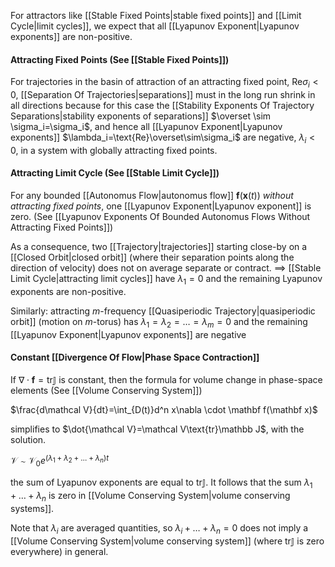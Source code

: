 For attractors like [[Stable Fixed Points|stable fixed points]] and [[Limit Cycle|limit cycles]], we expect that all [[Lyapunov Exponent|Lyapunov exponents]] are non-positive. 

#### Attracting Fixed Points (See [[Stable Fixed Points]])
For trajectories in the basin  of attraction of an attracting fixed point, $\text{Re}\sigma_i<0$, [[Separation Of Trajectories|separations]] must in the long run shrink in all directions because for this case the [[Stability Exponents Of Trajectory Separations|stability exponents of separations]] $\overset \sim \sigma_i=\sigma_i$, and hence all [[Lyapunov Exponent|Lyapunov exponents]] $\lambda_i=\text{Re}\overset\sim\sigma_i$ are negative, $\lambda_i<0$, in a system with globally attracting fixed points.

#### Attracting Limit Cycle (See [[Stable Limit Cycle]])
For any bounded [[Autonomus Flow|autonomus flow]] $\mathbf f(\mathbf x(t))$ *without attracting fixed points*, one [[Lyapunov Exponent|Lyapunov exponent]] is zero. (See [[Lyapunov Exponents Of Bounded Autonomus Flows Without Attracting Fixed Points]])

As a consequence, two [[Trajectory|trajectories]] starting close-by on a [[Closed Orbit|closed orbit]] (where their separation points along the direction of velocity) does not on average separate or contract. $\implies$ [[Stable Limit Cycle|attracting limit cycles]] have $\lambda_1=0$ and the remaining Lyapunov exponents are non-positive. 

Similarly: attracting $m$-frequency [[Quasiperiodic Trajectory|quasiperiodic orbit]] (motion on $m$-torus) has $\lambda_1=\lambda_2=\dots=\lambda_m=0$ and the remaining [[Lyapunov Exponent|Lyapunov exponents]] are negative

#### Constant [[Divergence Of Flow|Phase Space Contraction]]

If $\nabla \cdot \mathbf f=\text{tr}\mathbb J$ is constant, then the formula for volume change in phase-space elements (See [[Volume Conserving System]])

$\frac{d\mathcal V}{dt}=\int_{D(t)}d^n x\nabla \cdot \mathbf f(\mathbf x)$

simplifies to $\dot{\mathcal V}=\mathcal V\text{tr}\mathbb J$, with the solution.

$\mathcal V\sim\mathcal V_0e^{(\lambda_1+\lambda_2+\dots+\lambda_n)t}$

the sum of Lyapunov exponents are equal to $\text{tr}\mathbb J$. It follows that the sum $\lambda_1+\dots+\lambda_n$ is zero in [[Volume Conserving System|volume conserving systems]]. 

Note that $\lambda_i$ are averaged quantities, so $\lambda_i+\dots+\lambda_n=0$ does not imply a [[Volume Conserving System|volume conserving system]] (where $\text{tr}\mathbb J$ is zero everywhere) in general. 

